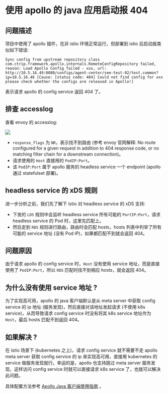 # 使用 apollo 的 java 应用启动报 404

## 问题描述

项目中使用了 apollo 插件，在非 istio 环境正常运行，但部署到 istio 后启动报类似如下错误:

```log
Sync config from upstream repository class com.ctrip.framework.apollo.internals.RemoteConfigRepository failed, reason: Load Apollo Config failed - xxx, url: http://10.5.16.49:8080/configs/agent-center/see-test-02/test.common?ip=10.5.16.46 [Cause: [status code: 404] Could not find config for xxx please check whether the configs are released in Apollo!]
```

表示请求 apollo 的 config service 返回 404 了。

## 排查 accesslog

查看 envoy 的 accesslog:

![](https://image-host-1251893006.cos.ap-chengdu.myqcloud.com/2023%2F09%2F22%2F20230922191139.png)

* `response_flags` 为 `NR`，表示找不到路由 (参考 envoy 官网解释: No route configured for a given request in addition to 404 response code, or no matching filter chain for a downstream connection)。
* 请求使用的 `Host` 直接用的 `PodIP:Port`。
* 该 `PodIP:Port` 属于 apollo 服务的 headless service 一个 endpoint (apollo 通过 statefulset 部署)。

## headless service 的 xDS 规则

进一步分析之前，我们先了解下 istio 对 headless service 的 xDS 支持:
* 下发的 `LDS` 规则中会监听 headless service 所有可能的 `PortIP:Port`，请求 headless service 的 Pod 时，这里先匹配上。
* 然后走到 `RDS` 规则进行路由，路由时会匹配 hosts，hosts 列表中列举了所有可能的 service 地址 (没有 Pod IP)，如果都匹配不到就会返回 404。

## 问题原因

由于请求 apollo 的 config service 时，`Host` 没有使用 service 地址，而是直接使用了 `PodIP:Port`，所以 `RDS` 匹配时找不到相应 hosts，就会返回 404。

## 为什么没有使用 service 地址 ?

为了实现高可用，apollo 的 java 客户端默认是从 meta server 中获取 config service 的 ip 地址 (服务发现)，然后直接对该地址发起请求 (不使用 k8s service)，从而导致请求 config service 时没有将其 k8s service 地址作为 `Host`，最后 hosts 匹配不到返回 404。

## 如果解决 ?

在 istio 场景下 (kubernetes 之上)，请求 config service 就不需要不走 apollo meta server 获取 config service 的 ip 来实现高可用，直接用 kubernetes 的 service 做服务发现就行。幸运的是，apollo 也支持跳过 meta server 服务发现，这样访问 config service 时就可以直接请求 k8s service 了，也就可以解决此问题。

具体配置方法参考 [Apollo Java 客户端使用指南](https://github.com/ctripcorp/apollo/wiki/Java%E5%AE%A2%E6%88%B7%E7%AB%AF%E4%BD%BF%E7%94%A8%E6%8C%87%E5%8D%97#1222-%E8%B7%B3%E8%BF%87apollo-meta-server%E6%9C%8D%E5%8A%A1%E5%8F%91%E7%8E%B0) 。
